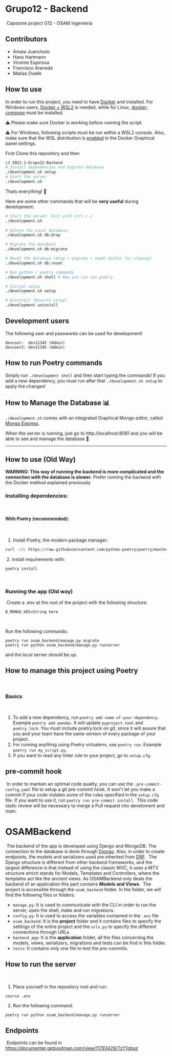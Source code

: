 # Grupo12 - Backend
​
Capstone project G12 - OSAM Ingeniería
​
## Contributors
- Amaia Juanchuto
- Hans Hartmann
- Vicente Espinosa
- Francisco Araneda
- Matias Ovalle


## How to use

In order to run this project, you need to have [Docker](https://docs.docker.com/get-docker/) 
and installed. For Windows users, 
[Docker + WSL2](https://docs.microsoft.com/en-us/windows/wsl/tutorials/wsl-containers) is needed, 
while for Linux, [docker-compose](https://docs.docker.com/compose/install/) must be installed.

:warning: Please make sure Docker is working before running the script.

:warning: For Windows, following scripts must be run within a WSL2 console. Also, make
sure that the WSL distribution is [enabled](https://docs.docker.com/docker-for-windows/images/wsl2-choose-distro.png) in the Docker Graphical panel settings.


First Clone this repository and then
```sh
cd 2021-1-Grupo12-Backend
# Install dependencies and migrate database
./development.sh setup
# Start the server
./development.sh
```
Thats everything! :tada:

Here are some other commands that will be **very useful** during development:
```sh
# Start the server. Exit with ctrl + c
./development.sh
 
# Delete the Local Database
./development.sh db:drop

# Migrate the database
./development.sh db:migrate

# Reset the database (drop + migrate + seed) Useful for cleanup!
./development.sh db:reset

# Run python / poetry commands
./development.sh shell # Now you can use poetry

# Initial setup 
./development.sh setup

# Uninstall (Reverts setup)
./development uninstall

```

## Development users
The following user and passwords can be used for development!
```
devuser:  dev12345 (Admin)
devuser2: dev12345 (Admin)
```

## How to run Poetry commands

Simply run ```./development shell``` and then start typing the commands! If you add
a new dependency, you must run after that ```./development.sh setup``` to apply  the 
changes!


## How to Manage the Database :bar_chart:

```./development.sh``` comes with an integrated Graphical Mongo editor, called
[Mongo Express](https://github.com/mongo-express/mongo-express). 

When the server is running, just go to http://localhost:8081 and you will be able
to see and manage the database :tada:.

---


## How to use (Old Way)

**WARNING: This way of running the backend is more complicated and the connection with the database is slower.** 
Prefer running the backend with the Docker method explained previously
​
### Installing dependencies:
​
#### With Poetry (recommended):
​
1. Install Poetry, the modern package manager:
​
```sh
curl -sSL https://raw.githubusercontent.com/python-poetry/poetry/master/get-poetry.py | python
```
​
2. Install requirements with: 
```
poetry install
```
​
### Running the app (Old way)
​
Create a .env at the root of the project with the following structure:
​
```
B_MONGO_URI=String here
```
​

Run the following commands: 
```
poetry run osam_backend/manage.py migrate
poetry run python osam_backend/manage.py runserver
```
and the local server should be up.
​
## How to manage this project using Poetry
​
### Basics
​
1. To add a new dependency, run `poetry add name-of-your-dependency`. Example `poetry add pandas`.
   It will update `pyproject.toml` and `poetry.lock`. You must include poetry.lock on git,
   since it will assure that you and your team have the same version
   of every package of your project.
2. For running anything using Poetry virtualenv, use `poetry run`. Example `poetry run my_script.py`.
3. If you want to read any linter rule to your project, go to `setup.cfg`.
​
## pre-commit hook
​
In order to mantain an optimal code quality, you can use the `.pre-commit-config.yaml`
file to setup a git pre-commit hook. It won't let you make a commit if your code
violates some of the rules specified in the `setup.cfg` file.
If you want to use it, run `poetry run pre-commit install`.
​
This code static review will be necessary to merge a Pull request into develoment and main.
​
# OSAMBackend
​
The backend of the app is developed using Django and MongoDB. The connection to the database is done through [Djongo](https://www.djongomapper.com/). Also, in order to create endpoints, the models and serializers used are inherited from [DRF](https://www.django-rest-framework.org/). 
​
The Django structure is different from other backend frameworks, and the largest difference is that instead of using the classic MVC, it uses a MTV structure which stands for Models, Templates and Controllers, where the templates act like the ancient views. As OSAMBackend only deals the backend of an application this part contains **Models and Views**.
​
The project is accessible through the `osam_backend` folder. In the folder, we will find the following files or folders:
​
- `manage.py`: It is used to communicate with the CLI in order to run the server, open the shell, make and run migrations.
- `config.py`: It is used to access the variables contained in the `.env` file
- `osam_backend`: It is the **project** folder and it contains files to specify the settings of the entire project and the `urls.py` to specify the different connections through URLs. 
- `backend_app`: It is the **application** folder, all the files concerning the models, views, serializers, migrations and tests can be find in this folder. 
- `tests`: It contains only one file to test the pre-commits.
​
## How to run the server
​
1. Place yourself in the repository root and run: 
​
```
source .env
```
2. Run the following command:
```
poetry run python osam_backend/manage.py runserver
```
## Endpoints
​
Endpoints can be found in https://documenter.getpostman.com/view/11793429/TzY1gbaz 
